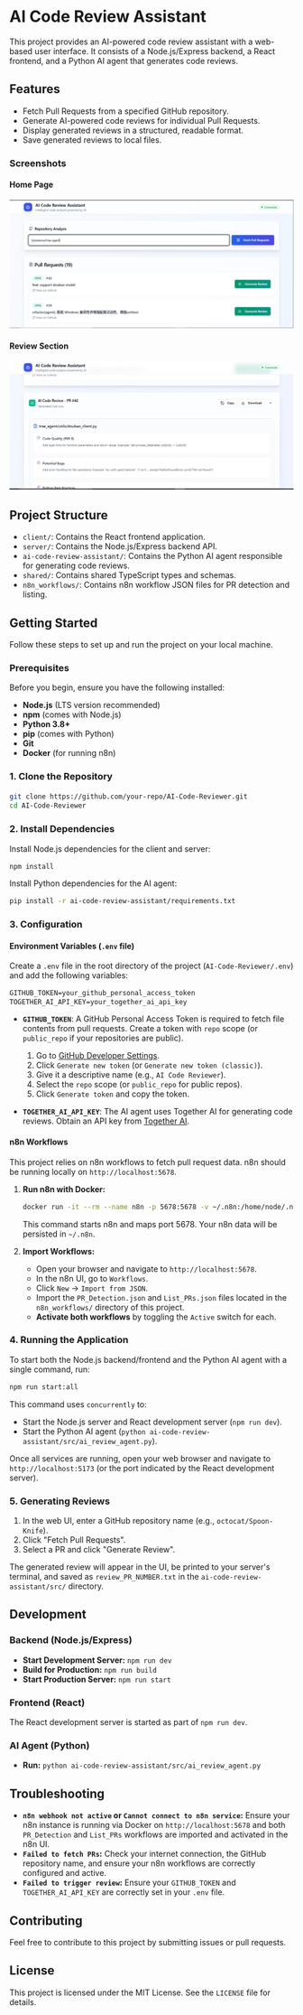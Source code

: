 # AI Code Review Assistant

This project provides an AI-powered code review assistant with a web-based user interface. It consists of a Node.js/Express backend, a React frontend, and a Python AI agent that generates code reviews.

## Features

- Fetch Pull Requests from a specified GitHub repository.
- Generate AI-powered code reviews for individual Pull Requests.
- Display generated reviews in a structured, readable format.
- Save generated reviews to local files.

### Screenshots

#### Home Page

![Home Page](screenshots/home.jpg)

#### Review Section

![Review Section](screenshots/review.jpg)

## Project Structure

- `client/`: Contains the React frontend application.
- `server/`: Contains the Node.js/Express backend API.
- `ai-code-review-assistant/`: Contains the Python AI agent responsible for generating code reviews.
- `shared/`: Contains shared TypeScript types and schemas.
- `n8n_workflows/`: Contains n8n workflow JSON files for PR detection and listing.

## Getting Started

Follow these steps to set up and run the project on your local machine.

### Prerequisites

Before you begin, ensure you have the following installed:

-   **Node.js** (LTS version recommended)
-   **npm** (comes with Node.js)
-   **Python 3.8+**
-   **pip** (comes with Python)
-   **Git**
-   **Docker** (for running n8n)

### 1. Clone the Repository

```bash
git clone https://github.com/your-repo/AI-Code-Reviewer.git
cd AI-Code-Reviewer
```

### 2. Install Dependencies

Install Node.js dependencies for the client and server:

```bash
npm install
```

Install Python dependencies for the AI agent:

```bash
pip install -r ai-code-review-assistant/requirements.txt
```

### 3. Configuration

#### Environment Variables (`.env` file)

Create a `.env` file in the root directory of the project (`AI-Code-Reviewer/.env`) and add the following variables:

```
GITHUB_TOKEN=your_github_personal_access_token
TOGETHER_AI_API_KEY=your_together_ai_api_key
```

-   **`GITHUB_TOKEN`**: A GitHub Personal Access Token is required to fetch file contents from pull requests. Create a token with `repo` scope (or `public_repo` if your repositories are public).
    1.  Go to [GitHub Developer Settings](https://github.com/settings/tokens).
    2.  Click `Generate new token` (or `Generate new token (classic)`).
    3.  Give it a descriptive name (e.g., `AI Code Reviewer`).
    4.  Select the `repo` scope (or `public_repo` for public repos).
    5.  Click `Generate token` and copy the token.

-   **`TOGETHER_AI_API_KEY`**: The AI agent uses Together AI for generating code reviews. Obtain an API key from [Together AI](https://www.together.ai/).

#### n8n Workflows

This project relies on n8n workflows to fetch pull request data. n8n should be running locally on `http://localhost:5678`.

1.  **Run n8n with Docker:**
    ```bash
    docker run -it --rm --name n8n -p 5678:5678 -v ~/.n8n:/home/node/.n8n n8nio/n8n
    ```
    This command starts n8n and maps port 5678. Your n8n data will be persisted in `~/.n8n`.

2.  **Import Workflows:**
    *   Open your browser and navigate to `http://localhost:5678`.
    *   In the n8n UI, go to `Workflows`.
    *   Click `New` -> `Import from JSON`.
    *   Import the `PR_Detection.json` and `List_PRs.json` files located in the `n8n_workflows/` directory of this project.
    *   **Activate both workflows** by toggling the `Active` switch for each.

### 4. Running the Application

To start both the Node.js backend/frontend and the Python AI agent with a single command, run:

```bash
npm run start:all
```

This command uses `concurrently` to:

-   Start the Node.js server and React development server (`npm run dev`).
-   Start the Python AI agent (`python ai-code-review-assistant/src/ai_review_agent.py`).

Once all services are running, open your web browser and navigate to `http://localhost:5173` (or the port indicated by the React development server).

### 5. Generating Reviews

1.  In the web UI, enter a GitHub repository name (e.g., `octocat/Spoon-Knife`).
2.  Click "Fetch Pull Requests".
3.  Select a PR and click "Generate Review".

The generated review will appear in the UI, be printed to your server's terminal, and saved as `review_PR_NUMBER.txt` in the `ai-code-review-assistant/src/` directory.

## Development

### Backend (Node.js/Express)

-   **Start Development Server:** `npm run dev`
-   **Build for Production:** `npm run build`
-   **Start Production Server:** `npm run start`

### Frontend (React)

The React development server is started as part of `npm run dev`.

### AI Agent (Python)

-   **Run:** `python ai-code-review-assistant/src/ai_review_agent.py`

## Troubleshooting

-   **`n8n webhook not active` or `Cannot connect to n8n service`:** Ensure your n8n instance is running via Docker on `http://localhost:5678` and both `PR_Detection` and `List_PRs` workflows are imported and activated in the n8n UI.
-   **`Failed to fetch PRs`:** Check your internet connection, the GitHub repository name, and ensure your n8n workflows are correctly configured and active.
-   **`Failed to trigger review`:** Ensure your `GITHUB_TOKEN` and `TOGETHER_AI_API_KEY` are correctly set in your `.env` file.

## Contributing

Feel free to contribute to this project by submitting issues or pull requests.

## License

This project is licensed under the MIT License. See the `LICENSE` file for details.
